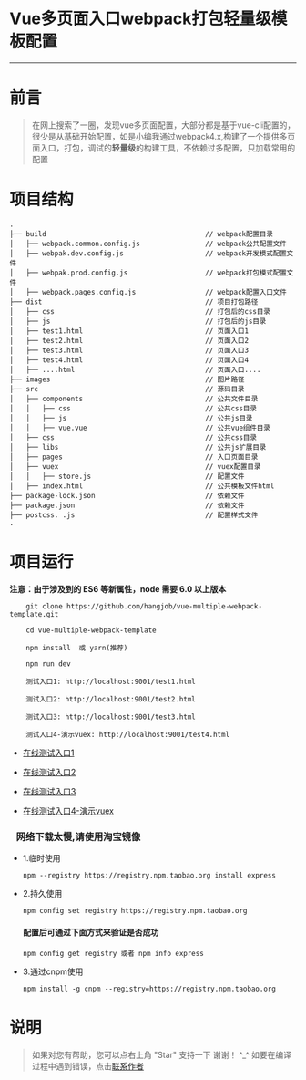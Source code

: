 # Vue多页面入口webpack打包轻量级模板配置

------

# 前言

  > 在网上搜索了一圈，发现vue多页面配置，大部分都是基于vue-cli配置的，很少是从基础开始配置，如是小编我通过webpack4.x,构建了一个提供多页面入口，打包，调试的**轻量级**的构建工具，不依赖过多配置，只加载常用的配置


# 项目结构
```
.
├── build                                       // webpack配置目录
│   ├── webpack.common.config.js                // webpack公共配置文件
│   ├── webpak.dev.config.js                    // webpack开发模式配置文件
│   ├── webpak.prod.config.js                   // webpack打包模式配置文件
│   ├── webpack.pages.config.js                 // webpack配置入口文件
├── dist                                        // 项目打包路径
│   ├── css                                     // 打包后的css目录
│   ├── js                                      // 打包后的js目录
│   ├── test1.html                              // 页面入口1
│   ├── test2.html                              // 页面入口2
│   ├── test3.html                              // 页面入口3
│   ├── test4.html                              // 页面入口4
│   ├── ....html                                // 页面入口....
├── images                                      // 图片路径
├── src                                         // 源码目录
│   ├── components                              // 公共文件目录
│   │   ├── css                                 // 公共css目录
│   │   ├── js                                  // 公共js目录
│   │   ├── vue.vue                             // 公共vue组件目录
│   ├── css                                     // 公共css目录
│   ├── libs                                    // 公共js扩展目录
│   ├── pages                                   // 入口页面目录
│   ├── vuex                                    // vuex配置目录
│   │   ├── store.js                            // 配置文件
│   ├── index.html                              // 公共模板文件html
├── package-lock.json                           // 依赖文件
├── package.json                                // 依赖文件
├── postcss. .js                                // 配置样式文件
.

```


# 项目运行

  **注意：由于涉及到的 ES6 等新属性，node 需要 6.0 以上版本**
    
```
    git clone https://github.com/hangjob/vue-multiple-webpack-template.git

    cd vue-multiple-webpack-template

    npm install  或 yarn(推荐)

    npm run dev

    测试入口1: http://localhost:9001/test1.html 

    测试入口2: http://localhost:9001/test2.html
    
    测试入口3: http://localhost:9001/test3.html
    
    测试入口4-演示vuex: http://localhost:9001/test4.html

```

 * [在线测试入口1](https://hangjob.github.io/vue-multiple-webpack-template/dist/test1.html)

 * [在线测试入口2](https://hangjob.github.io/vue-multiple-webpack-template/dist/test2.html)

 * [在线测试入口3](https://hangjob.github.io/vue-multiple-webpack-template/dist/test3.html)

 * [在线测试入口4-演示vuex](https://hangjob.github.io/vue-multiple-webpack-template/dist/test4.html)

### &nbsp;&nbsp;&nbsp;网络下载太慢,请使用淘宝镜像

* 1.临时使用

    ```
    npm --registry https://registry.npm.taobao.org install express
    ```

* 2.持久使用

    ```
    npm config set registry https://registry.npm.taobao.org
    ```
    #### 配置后可通过下面方式来验证是否成功 

    ```
    npm config get registry 或者 npm info express
    ```

* 3.通过cnpm使用

    ```
    npm install -g cnpm --registry=https://registry.npm.taobao.org
    ```

# 说明

>  如果对您有帮助，您可以点右上角 "Star" 支持一下 谢谢！ ^_^
>  如要在编译过程中遇到错误，点击[联系作者](https://www.vipbic.com/ourselves.html)

 
